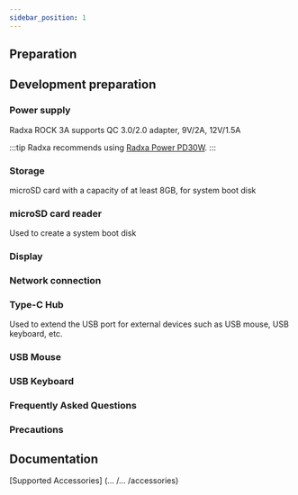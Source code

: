 ```yaml
---
sidebar_position: 1
---
```


## Preparation

## Development preparation

### Power supply

Radxa ROCK 3A supports QC 3.0/2.0 adapter, 9V/2A, 12V/1.5A

:::tip
Radxa recommends using [Radxa Power PD30W](/accessories/pd_30w).
:::

### Storage

microSD card with a capacity of at least 8GB, for system boot disk

### microSD card reader

Used to create a system boot disk

### Display

### Network connection

### Type-C Hub

Used to extend the USB port for external devices such as USB mouse, USB keyboard, etc.

### USB Mouse

### USB Keyboard

### Frequently Asked Questions

### Precautions

## Documentation

[Supported Accessories] (... /... /accessories)
